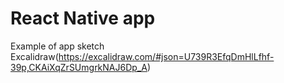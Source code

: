 # React Native app
 
Example of app sketch Excalidraw(https://excalidraw.com/#json=U739R3EfqDmHlLfhf-39p,CKAiXqZrSUmgrkNAJ6Dp_A)
